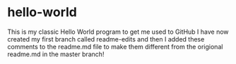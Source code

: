 # hello-world
This is my classic Hello World program to get me used to GitHub
I have now created my first branch called readme-edits and then I added these 
comments to the readme.md file to make them different from the origional
readme.md in the master branch!
